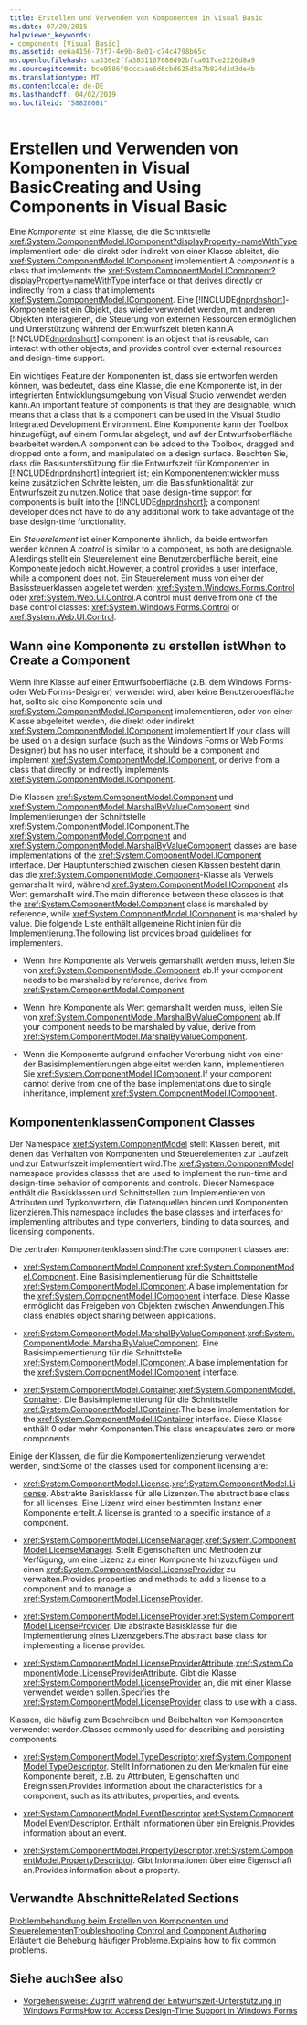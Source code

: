 ```yaml
---
title: Erstellen und Verwenden von Komponenten in Visual Basic
ms.date: 07/20/2015
helpviewer_keywords:
- components [Visual Basic]
ms.assetid: ee6a4156-73f7-4e9b-8e01-c74c4798b65c
ms.openlocfilehash: ca336e2ffa3831167088d92bfca017ce2226d8a9
ms.sourcegitcommit: bce0586f0cccaae6d6cbd625d5a7b824d1d3de4b
ms.translationtype: MT
ms.contentlocale: de-DE
ms.lasthandoff: 04/02/2019
ms.locfileid: "58828081"
---
```

# <a name="creating-and-using-components-in-visual-basic"></a><span data-ttu-id="39c16-102">Erstellen und Verwenden von Komponenten in Visual Basic</span><span class="sxs-lookup"><span data-stu-id="39c16-102">Creating and Using Components in Visual Basic</span></span>
<span data-ttu-id="39c16-103">Eine *Komponente* ist eine Klasse, die die Schnittstelle <xref:System.ComponentModel.IComponent?displayProperty=nameWithType> implementiert oder die direkt oder indirekt von einer Klasse ableitet, die <xref:System.ComponentModel.IComponent> implementiert.</span><span class="sxs-lookup"><span data-stu-id="39c16-103">A *component* is a class that implements the <xref:System.ComponentModel.IComponent?displayProperty=nameWithType> interface or that derives directly or indirectly from a class that implements <xref:System.ComponentModel.IComponent>.</span></span> <span data-ttu-id="39c16-104">Eine [!INCLUDE[dnprdnshort](~/includes/dnprdnshort-md.md)]-Komponente ist ein Objekt, das wiederverwendet werden, mit anderen Objekten interagieren, die Steuerung von externen Ressourcen ermöglichen und Unterstützung während der Entwurfszeit bieten kann.</span><span class="sxs-lookup"><span data-stu-id="39c16-104">A [!INCLUDE[dnprdnshort](~/includes/dnprdnshort-md.md)] component is an object that is reusable, can interact with other objects, and provides control over external resources and design-time support.</span></span>  
  
 <span data-ttu-id="39c16-105">Ein wichtiges Feature der Komponenten ist, dass sie entworfen werden können, was bedeutet, dass eine Klasse, die eine Komponente ist, in der integrierten Entwicklungsumgebung von Visual Studio verwendet werden kann.</span><span class="sxs-lookup"><span data-stu-id="39c16-105">An important feature of components is that they are designable, which means that a class that is a component can be used in the Visual Studio Integrated Development Environment.</span></span> <span data-ttu-id="39c16-106">Eine Komponente kann der Toolbox hinzugefügt, auf einem Formular abgelegt, und auf der Entwurfsoberfläche bearbeitet werden.</span><span class="sxs-lookup"><span data-stu-id="39c16-106">A component can be added to the Toolbox, dragged and dropped onto a form, and manipulated on a design surface.</span></span> <span data-ttu-id="39c16-107">Beachten Sie, dass die Basisunterstützung für die Entwurfszeit für Komponenten in [!INCLUDE[dnprdnshort](~/includes/dnprdnshort-md.md)] integriert ist; ein Komponentenentwickler muss keine zusätzlichen Schritte leisten, um die Basisfunktionalität zur Entwurfszeit zu nutzen.</span><span class="sxs-lookup"><span data-stu-id="39c16-107">Notice that base design-time support for components is built into the [!INCLUDE[dnprdnshort](~/includes/dnprdnshort-md.md)]; a component developer does not have to do any additional work to take advantage of the base design-time functionality.</span></span>  
  
 <span data-ttu-id="39c16-108">Ein *Steuerelement* ist einer Komponente ähnlich, da beide entworfen werden können.</span><span class="sxs-lookup"><span data-stu-id="39c16-108">A *control* is similar to a component, as both are designable.</span></span> <span data-ttu-id="39c16-109">Allerdings stellt ein Steuerelement eine Benutzeroberfläche bereit, eine Komponente jedoch nicht.</span><span class="sxs-lookup"><span data-stu-id="39c16-109">However, a control provides a user interface, while a component does not.</span></span> <span data-ttu-id="39c16-110">Ein Steuerelement muss von einer der Basissteuerklassen abgeleitet werden: <xref:System.Windows.Forms.Control> oder <xref:System.Web.UI.Control>.</span><span class="sxs-lookup"><span data-stu-id="39c16-110">A control must derive from one of the base control classes: <xref:System.Windows.Forms.Control> or <xref:System.Web.UI.Control>.</span></span>  
  
## <a name="when-to-create-a-component"></a><span data-ttu-id="39c16-111">Wann eine Komponente zu erstellen ist</span><span class="sxs-lookup"><span data-stu-id="39c16-111">When to Create a Component</span></span>  
 <span data-ttu-id="39c16-112">Wenn Ihre Klasse auf einer Entwurfsoberfläche (z.B. dem Windows Forms- oder Web Forms-Designer) verwendet wird, aber keine Benutzeroberfläche hat, sollte sie eine Komponente sein und <xref:System.ComponentModel.IComponent> implementieren, oder von einer Klasse abgeleitet werden, die direkt oder indirekt <xref:System.ComponentModel.IComponent> implementiert.</span><span class="sxs-lookup"><span data-stu-id="39c16-112">If your class will be used on a design surface (such as the Windows Forms or Web Forms Designer) but has no user interface, it should be a component and implement <xref:System.ComponentModel.IComponent>, or derive from a class that directly or indirectly implements <xref:System.ComponentModel.IComponent>.</span></span>  
  
 <span data-ttu-id="39c16-113">Die Klassen <xref:System.ComponentModel.Component> und <xref:System.ComponentModel.MarshalByValueComponent> sind Implementierungen der Schnittstelle <xref:System.ComponentModel.IComponent>.</span><span class="sxs-lookup"><span data-stu-id="39c16-113">The <xref:System.ComponentModel.Component> and <xref:System.ComponentModel.MarshalByValueComponent> classes are base implementations of the <xref:System.ComponentModel.IComponent> interface.</span></span> <span data-ttu-id="39c16-114">Der Hauptunterschied zwischen diesen Klassen besteht darin, das die <xref:System.ComponentModel.Component>-Klasse als Verweis gemarshallt wird, während <xref:System.ComponentModel.IComponent> als Wert gemarshallt wird.</span><span class="sxs-lookup"><span data-stu-id="39c16-114">The main difference between these classes is that the <xref:System.ComponentModel.Component> class is marshaled by reference, while <xref:System.ComponentModel.IComponent> is marshaled by value.</span></span> <span data-ttu-id="39c16-115">Die folgende Liste enthält allgemeine Richtlinien für die Implementierung.</span><span class="sxs-lookup"><span data-stu-id="39c16-115">The following list provides broad guidelines for implementers.</span></span>  
  
-   <span data-ttu-id="39c16-116">Wenn Ihre Komponente als Verweis gemarshallt werden muss, leiten Sie von <xref:System.ComponentModel.Component> ab.</span><span class="sxs-lookup"><span data-stu-id="39c16-116">If your component needs to be marshaled by reference, derive from <xref:System.ComponentModel.Component>.</span></span>  
  
-   <span data-ttu-id="39c16-117">Wenn Ihre Komponente als Wert gemarshallt werden muss, leiten Sie von <xref:System.ComponentModel.MarshalByValueComponent> ab.</span><span class="sxs-lookup"><span data-stu-id="39c16-117">If your component needs to be marshaled by value, derive from <xref:System.ComponentModel.MarshalByValueComponent>.</span></span>  
  
-   <span data-ttu-id="39c16-118">Wenn die Komponente aufgrund einfacher Vererbung nicht von einer der Basisimplementierungen abgeleitet werden kann, implementieren Sie <xref:System.ComponentModel.IComponent>.</span><span class="sxs-lookup"><span data-stu-id="39c16-118">If your component cannot derive from one of the base implementations due to single inheritance, implement <xref:System.ComponentModel.IComponent>.</span></span>  
  
## <a name="component-classes"></a><span data-ttu-id="39c16-119">Komponentenklassen</span><span class="sxs-lookup"><span data-stu-id="39c16-119">Component Classes</span></span>  
 <span data-ttu-id="39c16-120">Der Namespace <xref:System.ComponentModel> stellt Klassen bereit, mit denen das Verhalten von Komponenten und Steuerelementen zur Laufzeit und zur Entwurfszeit implementiert wird.</span><span class="sxs-lookup"><span data-stu-id="39c16-120">The <xref:System.ComponentModel> namespace provides classes that are used to implement the run-time and design-time behavior of components and controls.</span></span> <span data-ttu-id="39c16-121">Dieser Namespace enthält die Basisklassen und Schnittstellen zum Implementieren von Attributen und Typkonvertern, die Datenquellen binden und Komponenten lizenzieren.</span><span class="sxs-lookup"><span data-stu-id="39c16-121">This namespace includes the base classes and interfaces for implementing attributes and type converters, binding to data sources, and licensing components.</span></span>  
  
 <span data-ttu-id="39c16-122">Die zentralen Komponentenklassen sind:</span><span class="sxs-lookup"><span data-stu-id="39c16-122">The core component classes are:</span></span>  
  
-   <span data-ttu-id="39c16-123"><xref:System.ComponentModel.Component>.</span><span class="sxs-lookup"><span data-stu-id="39c16-123"><xref:System.ComponentModel.Component>.</span></span> <span data-ttu-id="39c16-124">Eine Basisimplementierung für die Schnittstelle <xref:System.ComponentModel.IComponent>.</span><span class="sxs-lookup"><span data-stu-id="39c16-124">A base implementation for the <xref:System.ComponentModel.IComponent> interface.</span></span> <span data-ttu-id="39c16-125">Diese Klasse ermöglicht das Freigeben von Objekten zwischen Anwendungen.</span><span class="sxs-lookup"><span data-stu-id="39c16-125">This class enables object sharing between applications.</span></span>  
  
-   <span data-ttu-id="39c16-126"><xref:System.ComponentModel.MarshalByValueComponent>.</span><span class="sxs-lookup"><span data-stu-id="39c16-126"><xref:System.ComponentModel.MarshalByValueComponent>.</span></span> <span data-ttu-id="39c16-127">Eine Basisimplementierung für die Schnittstelle <xref:System.ComponentModel.IComponent>.</span><span class="sxs-lookup"><span data-stu-id="39c16-127">A base implementation for the <xref:System.ComponentModel.IComponent> interface.</span></span>  
  
-   <span data-ttu-id="39c16-128"><xref:System.ComponentModel.Container>.</span><span class="sxs-lookup"><span data-stu-id="39c16-128"><xref:System.ComponentModel.Container>.</span></span> <span data-ttu-id="39c16-129">Die Basisimplementierung für die Schnittstelle <xref:System.ComponentModel.IContainer>.</span><span class="sxs-lookup"><span data-stu-id="39c16-129">The base implementation for the <xref:System.ComponentModel.IContainer> interface.</span></span> <span data-ttu-id="39c16-130">Diese Klasse enthält 0 oder mehr Komponenten.</span><span class="sxs-lookup"><span data-stu-id="39c16-130">This class encapsulates zero or more components.</span></span>  
  
 <span data-ttu-id="39c16-131">Einige der Klassen, die für die Komponentenlizenzierung verwendet werden, sind:</span><span class="sxs-lookup"><span data-stu-id="39c16-131">Some of the classes used for component licensing are:</span></span>  
  
-   <span data-ttu-id="39c16-132"><xref:System.ComponentModel.License>.</span><span class="sxs-lookup"><span data-stu-id="39c16-132"><xref:System.ComponentModel.License>.</span></span> <span data-ttu-id="39c16-133">Abstrakte Basisklasse für alle Lizenzen.</span><span class="sxs-lookup"><span data-stu-id="39c16-133">The abstract base class for all licenses.</span></span> <span data-ttu-id="39c16-134">Eine Lizenz wird einer bestimmten Instanz einer Komponente erteilt.</span><span class="sxs-lookup"><span data-stu-id="39c16-134">A license is granted to a specific instance of a component.</span></span>  
  
-   <span data-ttu-id="39c16-135"><xref:System.ComponentModel.LicenseManager>.</span><span class="sxs-lookup"><span data-stu-id="39c16-135"><xref:System.ComponentModel.LicenseManager>.</span></span> <span data-ttu-id="39c16-136">Stellt Eigenschaften und Methoden zur Verfügung, um eine Lizenz zu einer Komponente hinzuzufügen und einen <xref:System.ComponentModel.LicenseProvider> zu verwalten.</span><span class="sxs-lookup"><span data-stu-id="39c16-136">Provides properties and methods to add a license to a component and to manage a <xref:System.ComponentModel.LicenseProvider>.</span></span>  
  
-   <span data-ttu-id="39c16-137"><xref:System.ComponentModel.LicenseProvider>.</span><span class="sxs-lookup"><span data-stu-id="39c16-137"><xref:System.ComponentModel.LicenseProvider>.</span></span> <span data-ttu-id="39c16-138">Die abstrakte Basisklasse für die Implementierung eines Lizenzgebers.</span><span class="sxs-lookup"><span data-stu-id="39c16-138">The abstract base class for implementing a license provider.</span></span>  
  
-   <span data-ttu-id="39c16-139"><xref:System.ComponentModel.LicenseProviderAttribute>.</span><span class="sxs-lookup"><span data-stu-id="39c16-139"><xref:System.ComponentModel.LicenseProviderAttribute>.</span></span> <span data-ttu-id="39c16-140">Gibt die Klasse <xref:System.ComponentModel.LicenseProvider> an, die mit einer Klasse verwendet werden sollen.</span><span class="sxs-lookup"><span data-stu-id="39c16-140">Specifies the <xref:System.ComponentModel.LicenseProvider> class to use with a class.</span></span>  
  
 <span data-ttu-id="39c16-141">Klassen, die häufig zum Beschreiben und Beibehalten von Komponenten verwendet werden.</span><span class="sxs-lookup"><span data-stu-id="39c16-141">Classes commonly used for describing and persisting components.</span></span>  
  
-   <span data-ttu-id="39c16-142"><xref:System.ComponentModel.TypeDescriptor>.</span><span class="sxs-lookup"><span data-stu-id="39c16-142"><xref:System.ComponentModel.TypeDescriptor>.</span></span> <span data-ttu-id="39c16-143">Stellt Informationen zu den Merkmalen für eine Komponente bereit, z.B. zu Attributen, Eigenschaften und Ereignissen.</span><span class="sxs-lookup"><span data-stu-id="39c16-143">Provides information about the characteristics for a component, such as its attributes, properties, and events.</span></span>  
  
-   <span data-ttu-id="39c16-144"><xref:System.ComponentModel.EventDescriptor>.</span><span class="sxs-lookup"><span data-stu-id="39c16-144"><xref:System.ComponentModel.EventDescriptor>.</span></span> <span data-ttu-id="39c16-145">Enthält Informationen über ein Ereignis.</span><span class="sxs-lookup"><span data-stu-id="39c16-145">Provides information about an event.</span></span>  
  
-   <span data-ttu-id="39c16-146"><xref:System.ComponentModel.PropertyDescriptor>.</span><span class="sxs-lookup"><span data-stu-id="39c16-146"><xref:System.ComponentModel.PropertyDescriptor>.</span></span> <span data-ttu-id="39c16-147">Gibt Informationen über eine Eigenschaft an.</span><span class="sxs-lookup"><span data-stu-id="39c16-147">Provides information about a property.</span></span>  
  
## <a name="related-sections"></a><span data-ttu-id="39c16-148">Verwandte Abschnitte</span><span class="sxs-lookup"><span data-stu-id="39c16-148">Related Sections</span></span>  
 [<span data-ttu-id="39c16-149">Problembehandlung beim Erstellen von Komponenten und Steuerelementen</span><span class="sxs-lookup"><span data-stu-id="39c16-149">Troubleshooting Control and Component Authoring</span></span>](../../framework/winforms/controls/troubleshooting-control-and-component-authoring.md)  
 <span data-ttu-id="39c16-150">Erläutert die Behebung häufiger Probleme.</span><span class="sxs-lookup"><span data-stu-id="39c16-150">Explains how to fix common problems.</span></span>  
  
## <a name="see-also"></a><span data-ttu-id="39c16-151">Siehe auch</span><span class="sxs-lookup"><span data-stu-id="39c16-151">See also</span></span>

- [<span data-ttu-id="39c16-152">Vorgehensweise: Zugriff während der Entwurfszeit-Unterstützung in Windows Forms</span><span class="sxs-lookup"><span data-stu-id="39c16-152">How to: Access Design-Time Support in Windows Forms</span></span>](../../framework/winforms/controls/developing-windows-forms-controls-at-design-time.md)
